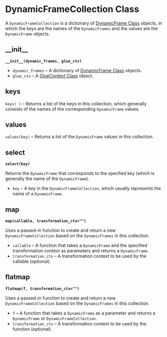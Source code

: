 # DynamicFrameCollection Class<a name="aws-glue-api-crawler-pyspark-extensions-dynamic-frame-collection"></a>

A `DynamicFrameCollection` is a dictionary of [DynamicFrame Class](aws-glue-api-crawler-pyspark-extensions-dynamic-frame.md) objects, in which the keys are the names of the `DynamicFrames` and the values are the `DynamicFrame` objects\.

## \_\_init\_\_<a name="aws-glue-api-crawler-pyspark-extensions-dynamic-frame-collection-__init__"></a>

**`__init__(dynamic_frames, glue_ctx)`**
+ `dynamic_frames` – A dictionary of [DynamicFrame Class](aws-glue-api-crawler-pyspark-extensions-dynamic-frame.md) objects\.
+ `glue_ctx` – A [GlueContext Class](aws-glue-api-crawler-pyspark-extensions-glue-context.md) object\.

## keys<a name="aws-glue-api-crawler-pyspark-extensions-dynamic-frame-collection-keys"></a>

`keys( )` – Returns a list of the keys in this collection, which generally consists of the names of the corresponding `DynamicFrame` values\.

## values<a name="aws-glue-api-crawler-pyspark-extensions-dynamic-frame-collection-values"></a>

`values(key)` – Returns a list of the `DynamicFrame` values in this collection\.

## select<a name="aws-glue-api-crawler-pyspark-extensions-dynamic-frame-collection-select"></a>

**`select(key)`**

Returns the `DynamicFrame` that corresponds to the specfied key \(which is generally the name of the `DynamicFrame`\)\.
+ `key` – A key in the `DynamicFrameCollection`, which usually represents the name of a `DynamicFrame`\.

## map<a name="aws-glue-api-crawler-pyspark-extensions-dynamic-frame-collection-map"></a>

**`map(callable, transformation_ctx="")`**

Uses a passed\-in function to create and return a new `DynamicFrameCollection` based on the `DynamicFrames` in this collection\.
+ `callable` – A function that takes a `DynamicFrame` and the specified transformation context as parameters and returns a `DynamicFrame`\.
+ `transformation_ctx` – A transformation context to be used by the callable \(optional\)\.

## flatmap<a name="aws-glue-api-crawler-pyspark-extensions-dynamic-frame-collection-flatmap"></a>

**`flatmap(f, transformation_ctx="")`**

Uses a passed\-in function to create and return a new `DynamicFrameCollection` based on the `DynamicFrames` in this collection\.
+ `f` – A function that takes a `DynamicFrame` as a parameter and returns a `DynamicFrame` or `DynamicFrameCollection`\.
+ `transformation_ctx` – A transformation context to be used by the function \(optional\)\.